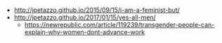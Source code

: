 - http://jpetazzo.github.io/2015/09/15/i-am-a-feminist-but/
- http://jpetazzo.github.io/2017/01/15/yes-all-men/
  - https://newrepublic.com/article/119239/transgender-people-can-explain-why-women-dont-advance-work
